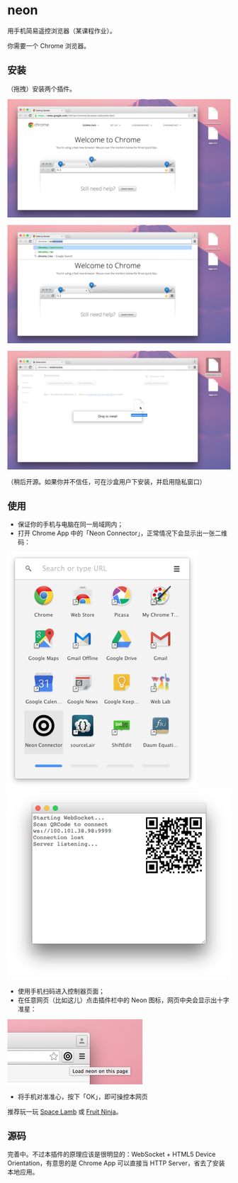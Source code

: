 # neon
用手机简易遥控浏览器（某课程作业）。

你需要一个 Chrome 浏览器。

## 安装

（拖拽）安装两个插件。

![ss-1](ss-1.png)

![ss-2](ss-2.png)

![ss-3](ss-3.png)

（稍后开源。如果你并不信任，可在沙盒用户下安装，并启用隐私窗口）

## 使用

- 保证你的手机与电脑在同一局域网内；
- 打开 Chrome App 中的「Neon Connector」，正常情况下会显示出一张二维码：

![ss-4](ss-4.png)
![ss-5](ss-5.png)

- 使用手机扫码进入控制器页面；
- 在任意网页（比如这儿）点击插件栏中的 Neon 图标，网页中央会显示出十字准星：

![ss-6](ss-6.png)

- 将手机对准准心，按下「OK」，即可操控本网页

推荐玩一玩 [Space Lamb](http://spacelamb.12wave.com/) 或 [Fruit Ninja](http://www.iplaysoft.com/plus/others/fruit-ninja-html5/play.html)。

## 源码

完善中。不过本插件的原理应该是很明显的：WebSocket + HTML5 Device Orientation，有意思的是 Chrome App 可以直接当 HTTP Server，省去了安装本地应用。
